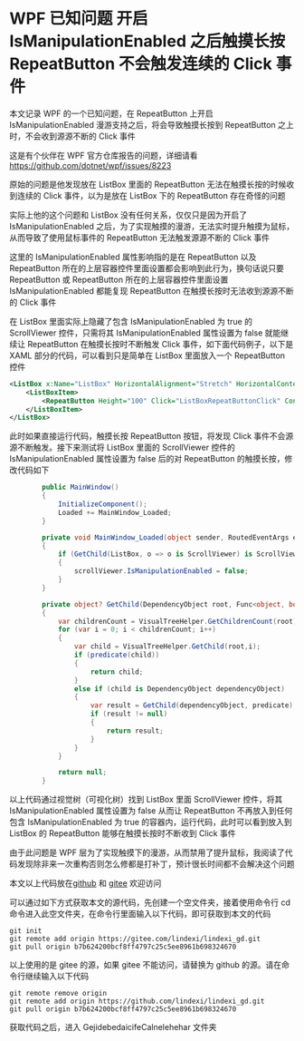 # WPF 已知问题 开启 IsManipulationEnabled 之后触摸长按 RepeatButton 不会触发连续的 Click 事件

本文记录 WPF 的一个已知问题，在 RepeatButton 上开启 IsManipulationEnabled 漫游支持之后，将会导致触摸长按到 RepeatButton 之上时，不会收到源源不断的 Click 事件

<!--more-->
<!-- CreateTime:2024/2/5 9:22:14 -->

<!-- 发布 -->
<!-- 博客 -->

这是有个伙伴在 WPF 官方仓库报告的问题，详细请看 <https://github.com/dotnet/wpf/issues/8223>

原始的问题是他发现放在 ListBox 里面的 RepeatButton 无法在触摸长按的时候收到连续的 Click 事件，以为是放在 ListBox 下的 RepeatButton 存在奇怪的问题

实际上他的这个问题和 ListBox 没有任何关系，仅仅只是因为开启了 IsManipulationEnabled 之后，为了实现触摸的漫游，无法实时提升触摸为鼠标，从而导致了使用鼠标事件的 RepeatButton 无法触发源源不断的 Click 事件

这里的 IsManipulationEnabled 属性影响指的是在 RepeatButton 以及 RepeatButton 所在的上层容器控件里面设置都会影响到此行为，换句话说只要 RepeatButton 或 RepeatButton 所在的上层容器控件里面设置 IsManipulationEnabled 都能复现 RepeatButton 在触摸长按时无法收到源源不断的 Click 事件

在 ListBox 里面实际上隐藏了包含 IsManipulationEnabled 为 true 的 ScrollViewer 控件，只需将其 IsManipulationEnabled 属性设置为 false 就能继续让 RepeatButton 在触摸长按时不断触发 Click 事件，如下面代码例子，以下是 XAML 部分的代码，可以看到只是简单在 ListBox 里面放入一个 RepeatButton 控件

```xml
<ListBox x:Name="ListBox" HorizontalAlignment="Stretch" HorizontalContentAlignment="Stretch">
    <ListBoxItem>
        <RepeatButton Height="100" Click="ListBoxRepeatButtonClick" Content="Long touch 'repeat' not working on this RepeatButton"/>
    </ListBoxItem>
</ListBox>
```

此时如果直接运行代码，触摸长按 RepeatButton 按钮，将发现 Click 事件不会源源不断触发。接下来测试将 ListBox 里面的 ScrollViewer 控件的 IsManipulationEnabled 属性设置为 false 后的对 RepeatButton 的触摸长按，修改代码如下

```csharp
        public MainWindow()
        {
            InitializeComponent();
            Loaded += MainWindow_Loaded;
        }

        private void MainWindow_Loaded(object sender, RoutedEventArgs e)
        {
            if (GetChild(ListBox, o => o is ScrollViewer) is ScrollViewer scrollViewer)
            {
                scrollViewer.IsManipulationEnabled = false;
            }
        }

        private object? GetChild(DependencyObject root, Func<object, bool> predicate)
        {
            var childrenCount = VisualTreeHelper.GetChildrenCount(root);
            for (var i = 0; i < childrenCount; i++)
            {
                var child = VisualTreeHelper.GetChild(root,i);
                if (predicate(child))
                {
                    return child;
                }
                else if (child is DependencyObject dependencyObject)
                {
                    var result = GetChild(dependencyObject, predicate);
                    if (result != null)
                    {
                        return result;
                    }
                }
            }

            return null;
        }
```

以上代码通过视觉树（可视化树）找到 ListBox 里面 ScrollViewer 控件，将其 IsManipulationEnabled 属性设置为 false 从而让 RepeatButton 不再放入到任何包含 IsManipulationEnabled 为 true 的容器内，运行代码，此时可以看到放入到 ListBox 的 RepeatButton 能够在触摸长按时不断收到 Click 事件

由于此问题是 WPF 层为了实现触摸下的漫游，从而禁用了提升鼠标，我阅读了代码发现除非来一次重构否则怎么修都是打补丁，预计很长时间都不会解决这个问题

本文以上代码放在[github](https://github.com/lindexi/lindexi_gd/tree/b7b624200bcf8ff4797c25c5ee8961b698324670/GejidebedaicifeCalnelehehar) 和 [gitee](https://gitee.com/lindexi/lindexi_gd/tree/b7b624200bcf8ff4797c25c5ee8961b698324670/GejidebedaicifeCalnelehehar) 欢迎访问

可以通过如下方式获取本文的源代码，先创建一个空文件夹，接着使用命令行 cd 命令进入此空文件夹，在命令行里面输入以下代码，即可获取到本文的代码

```
git init
git remote add origin https://gitee.com/lindexi/lindexi_gd.git
git pull origin b7b624200bcf8ff4797c25c5ee8961b698324670
```

以上使用的是 gitee 的源，如果 gitee 不能访问，请替换为 github 的源。请在命令行继续输入以下代码

```
git remote remove origin
git remote add origin https://github.com/lindexi/lindexi_gd.git
git pull origin b7b624200bcf8ff4797c25c5ee8961b698324670
```

获取代码之后，进入 GejidebedaicifeCalnelehehar 文件夹